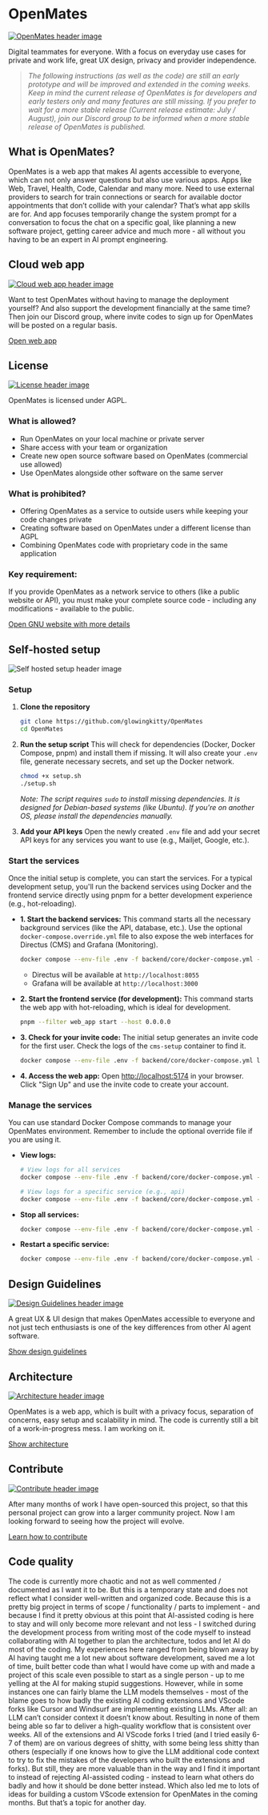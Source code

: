 # OpenMates

[![OpenMates header image](./docs/images/openmates_header.png)](https://openmates.org)

Digital teammates for everyone. With a focus on everyday use cases for private and work life, great UX design, privacy and provider independence.

> *The following instructions (as well as the code) are still an early prototype and will be improved and extended in the coming weeks. Keep in mind the current release of OpenMates is for developers and early testers only and many features are still missing. If you prefer to wait for a more stable release (Current release estimate: July / August), join our Discord group to be informed when a more stable release of OpenMates is published.*

## What is OpenMates?

OpenMates is a web app that makes AI agents accessible to everyone, which can not only answer questions but also use various apps. Apps like Web, Travel, Health, Code, Calendar and many more. Need to use external providers to search for train connections or search for available doctor appointments that don’t collide with your calendar? That’s what app skills are for. And app focuses temporarily change the system prompt for a conversation to focus the chat on a specific goal, like planning a new software project, getting career advice and much more - all without you having to be an expert in AI prompt engineering.

## Cloud web app

[![Cloud web app header image](./docs/images/cloudwebapp_header.png)](https://app.openmates.org)

Want to test OpenMates without having to manage the deployment yourself? And also support the development financially at the same time? Then join our Discord group, where invite codes to sign up for OpenMates will be posted on a regular basis.

[Open web app](https://app.openmates.org)

## License

[![License header image](./docs/images/license_header.png)](https://www.gnu.org/licenses/why-affero-gpl.html)

OpenMates is licensed under AGPL.

### What is allowed?

- Run OpenMates on your local machine or private server
- Share access with your team or organization
- Create new open source software based on OpenMates (commercial use allowed)
- Use OpenMates alongside other software on the same server

### What is prohibited?

- Offering OpenMates as a service to outside users while keeping your code changes private
- Creating software based on OpenMates under a different license than AGPL
- Combining OpenMates code with proprietary code in the same application

### Key requirement:

If you provide OpenMates as a network service to others (like a public website or API), you must make your complete source code - including any modifications - available to the public.

[Open GNU website with more details](https://www.gnu.org/licenses/why-affero-gpl.html)

## Self-hosted setup

![Self hosted setup header image](./docs/images/selfhostedsetup_header.png)

### Setup

1.  **Clone the repository**
    ```bash
    git clone https://github.com/glowingkitty/OpenMates
    cd OpenMates
    ```
2.  **Run the setup script**
    This will check for dependencies (Docker, Docker Compose, pnpm) and install them if missing. It will also create your `.env` file, generate necessary secrets, and set up the Docker network.
    ```bash
    chmod +x setup.sh
    ./setup.sh
    ```
    *Note: The script requires `sudo` to install missing dependencies. It is designed for Debian-based systems (like Ubuntu). If you're on another OS, please install the dependencies manually.*

3.  **Add your API keys**
    Open the newly created `.env` file and add your secret API keys for any services you want to use (e.g., Mailjet, Google, etc.).

### Start the services

Once the initial setup is complete, you can start the services. For a typical development setup, you'll run the backend services using Docker and the frontend service directly using pnpm for a better development experience (e.g., hot-reloading).

-   **1. Start the backend services:**
    This command starts all the necessary background services (like the API, database, etc.). Use the optional `docker-compose.override.yml` file to also expose the web interfaces for Directus (CMS) and Grafana (Monitoring).
    ```bash
    docker compose --env-file .env -f backend/core/docker-compose.yml -f backend/core/docker-compose.override.yml up -d
    ```
    - Directus will be available at `http://localhost:8055`
    - Grafana will be available at `http://localhost:3000`

-   **2. Start the frontend service (for development):**
    This command starts the web app with hot-reloading, which is ideal for development.
    ```bash
    pnpm --filter web_app start --host 0.0.0.0
    ```

-   **3. Check for your invite code:**
    The initial setup generates an invite code for the first user. Check the logs of the `cms-setup` container to find it.
    ```bash
    docker compose --env-file .env -f backend/core/docker-compose.yml logs cms-setup
    ```
-   **4. Access the web app:**
    Open [http://localhost:5174](http://localhost:5174) in your browser. Click "Sign Up" and use the invite code to create your account.

### Manage the services

You can use standard Docker Compose commands to manage your OpenMates environment. Remember to include the optional override file if you are using it.

-   **View logs:**
    ```bash
    # View logs for all services
    docker compose --env-file .env -f backend/core/docker-compose.yml -f backend/core/docker-compose.override.yml logs -f

    # View logs for a specific service (e.g., api)
    docker compose --env-file .env -f backend/core/docker-compose.yml -f backend/core/docker-compose.override.yml logs -f api
    ```
-   **Stop all services:**
    ```bash
    docker compose --env-file .env -f backend/core/docker-compose.yml -f backend/core/docker-compose.override.yml down
    ```
-   **Restart a specific service:**
    ```bash
    docker compose --env-file .env -f backend/core/docker-compose.yml -f backend/core/docker-compose.override.yml restart api
    ```

## Design Guidelines

[![Design Guidelines header image](./docs/images/designguidelines_header.png)](./docs/designguidelines/README.md)

A great UX & UI design that makes OpenMates accessible to everyone and not just tech enthusiasts is one of the key differences from other AI agent software.

[Show design guidelines](./docs/designguidelines/README.md)

## Architecture

[![Architecture header image](./docs/images/architecture_header.png)](./docs/architecture/README.md)

OpenMates is a web app, which is built with a privacy focus, separation of concerns, easy setup and scalability in mind. The code is currently still a bit of a work-in-progress mess. I am working on it.

[Show architecture](./docs/architecture/README.md)

## Contribute

[![Contribute header image](./docs/images/contributing_header.png)](./docs/contributing.md)

After many months of work I have open-sourced this project, so that this personal project can grow into a larger community project. Now I am looking forward to seeing how the project will evolve.

[Learn how to contribute](./docs/contributing.md)

## Code quality

The code is currently more chaotic and not as well commented / documented as I want it to be. But this is a temporary state and does not reflect what I consider well-written and organized code.
Because this is a pretty big project in terms of scope / functionality / parts to implement - and because I find it pretty obvious at this point that AI-assisted coding is here to stay and will only become more relevant and not less - I switched during the development process from writing most of the code myself to instead collaborating with AI together to plan the architecture, todos and let AI do most of the coding. My experiences here ranged from being blown away by AI having taught me a lot new about software development, saved me a lot of time, built better code than what I would have come up with and made a project of this scale even possible to start as a single person - up to me yelling at the AI for making stupid suggestions. However, while in some instances one can fairly blame the LLM models themselves - most of the blame goes to how badly the existing AI coding extensions and VScode forks like Cursor and Windsurf are implementing existing LLMs. After all: an LLM can’t consider context it doesn’t know about. Resulting in none of them being able so far to deliver a high-quality workflow that is consistent over weeks. All of the extensions and AI VScode forks I tried (and I tried easily 6-7 of them) are on various degrees of shitty, with some being less shitty than others (especially if one knows how to give the LLM additional code context to try to fix the mistakes of the developers who built the extensions and forks). But still, they are more valuable than in the way and I find it important to instead of rejecting AI-assisted coding - instead to learn what others do badly and how it should be done better instead. Which also led me to lots of ideas for building a custom VScode extension for OpenMates in the coming months. But that’s a topic for another day.​​​​​​​​​​​​​​​​
